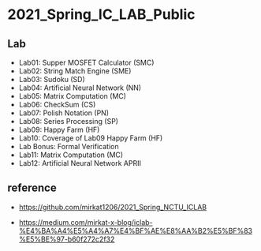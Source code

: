 # 2021_Spring_IC_LAB_Public

## Lab
- Lab01: Supper MOSFET Calculator (SMC)
- Lab02: String Match Engine (SME)
- Lab03: Sudoku (SD)
- Lab04: Artificial Neural Network (NN)
- Lab05: Matrix Computation (MC)
- Lab06: CheckSum (CS)
- Lab07: Polish Notation (PN)
- Lab08: Series Processing (SP)
- Lab09: Happy Farm (HF)
- Lab10: Coverage of Lab09 Happy Farm (HF)
- Lab Bonus: Formal Verification
- Lab11: Matrix Computation (MC)
- Lab12: Artificial Neural Network APRII

## reference

- https://github.com/mirkat1206/2021_Spring_NCTU_ICLAB

- https://medium.com/mirkat-x-blog/iclab-%E4%BA%A4%E5%A4%A7%E4%BF%AE%E8%AA%B2%E5%BF%83%E5%BE%97-b60f272c2f32 

